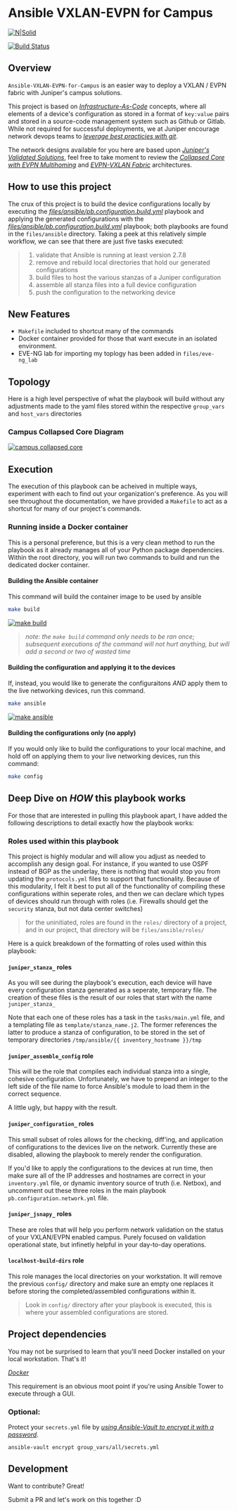 # Ansible VXLAN-EVPN for Campus

[![N|Solid](https://upload.wikimedia.org/wikipedia/commons/3/31/Juniper_Networks_logo.svg)](https://www.juniper.net/documentation/solutions/en_US/campus)

[![Build Status](https://travis-ci.org/packetferret/Ansible-VXLAN-EVPN-for-Campus.svg?branch=master)](https://travis-ci.org/packetferret/Ansible-VXLAN-EVPN-for-Campus)

## Overview

`Ansible-VXLAN-EVPN-for-Campus` is an easier way to deploy a VXLAN / EVPN fabric with Juniper's campus solutions. 

This project is based on *[Infrastructure-As-Code](https://dev.to/fedekau/infrastructure-as-code-a-beginners-perspective-2l8k)* concepts, where all elements of a device's configuration as stored in a format of `key:value` pairs and stored in a source-code management system such as Github or Gitlab. While not required for successful deployments, we at Juniper encourage network devops teams to *[leverage best practicies with git](https://dev.to/bholmesdev/git-github-best-practices-for-teams-opinionated-28h7)*.

The network designs available for you here are based upon *[Juniper's Validated Solutions](https://www.juniper.net/documentation/solutions/en_US/campus)*, feel free to take moment to review the *[Collapsed Core with EVPN Multihoming](https://www.juniper.net/documentation/en_US/release-independent/nce/information-products/pathway-pages/nce/nce-182-evpn-collapsed-core-evpn-multihoming-campus-pwp.html)* and *[EVPN-VXLAN Fabric](https://www.juniper.net/documentation/en_US/release-independent/nce/information-products/pathway-pages/nce/nce-172-evpn-vxlan-campus.html)* architectures.

## How to use this project

The crux of this project is to build the device configurations locally by executing the *[files/ansible/pb.configuration.build.yml](files/ansible/pb.configuration.build.yml)* playbook and applying the generated configurations with the *[files/ansible/pb.configuration.build.yml](files/ansible/pb.configuration.build.yml)* playbook; both playbooks are found in the `files/ansible` directory. Taking a peek at this relatively simple workflow, we can see that there are just five tasks executed:

>1. validate that Ansible is running at least version 2.7.8
>2. remove and rebuild local directories that hold our generated configurations
>3. build files to host the various stanzas of a Juniper configuration 
>4. assemble all stanza files into a full device configuration
>5. push the configuration to the networking device

## New Features

- `Makefile` included to shortcut many of the commands
- Docker container provided for those that want execute in an isolated environment.
- EVE-NG lab for importing my toplogy has been added in `files/eve-ng_lab` 

## Topology

Here is a high level perspective of what the playbook will build without any adjustments made to the yaml files stored within the respective `group_vars` and `host_vars` directories

### Campus Collapsed Core Diagram

[![campus collapsed core](files/images/collapsed_core.png)](files/images/collapsed_core.png)


## Execution

The execution of this playbook can be acheived in multiple ways, experiment with each to find out your organization's preference. As you will see throughout the documentation, we have provided a `Makefile` to act as a shortcut for many of our project's commands.

### Running inside a Docker container

This is a personal preference, but this is a very clean method to run the playbook as it already manages all of your Python package dependencies. Within the root directory, you will run two commands to build and run the dedicated docker container.

#### Building the Ansible container

This command will build the container image to be used by ansible

```sh
make build
```

[![make build](files/images/make_build.gif)](files/images/make_build.gif)

> *note: the `make build` command only needs to be ran once; subsequent executions of the command will not hurt anything, but will add a second or two of wasted time*

#### Building the configuration and applying it to the devices

If, instead, you would like to generate the configuraitons *AND* apply them to the live networking devices, run this command.

```sh
make ansible
```

[![make ansible](files/images/make_ansible.gif)](files/images/make_ansible.gif)

#### Building the configurations only (no apply)

If you would only like to build the configurations to your local machine, and hold off on applying them to your live networking devices, run this command:

```sh
make config
```

## Deep Dive on *HOW* this playbook works

For those that are interested in pulling this playbook apart, I have added the following descriptions to detail exactly how the playbook works:

### Roles used within this playbook

This project is highly modular and will allow you adjust as needed to accomplish any design goal. For instance, if you wanted to use OSPF instead of BGP as the underlay, there is nothing that would stop you from updating the `protocols.yml` files to support that functionality. Because of this modularity, I felt it best to put all of the functionality of compiling these configurations within seperate roles, and then we can declare which types of devices should run through with roles (i.e. Firewalls should get the `security` stanza, but not data center switches)

> for the uninitiated, roles are found in the `roles/` directory of a project, and in our project, that directory will be `files/ansible/roles/`

Here is a quick breakdown of the formatting of roles used within this playbook:

#### `juniper_stanza_` roles

As you will see during the playbook's execution, each device will have every configuration stanza generated as a seperate, temporary file. The creation of these files is the result of our roles that start with the name `juniper_stanza_`

Note that each one of these roles has a task in the `tasks/main.yml` file, and a templating file as `template/stanza_name.j2`. The former references the latter to produce a stanza of configuration, to be stored in the set of temporary directories `/tmp/ansible/{{ inventory_hostname }}/tmp`

#### `juniper_assemble_config` role

This will be the role that compiles each individual stanza into a single, cohesive configuration. Unfortunately, we have to prepend an integer to the left side of the file name to force Ansible's module to load them in the correct sequence.

A little ugly, but happy with the result.

#### `juniper_configuration_` roles

This small subset of roles allows for the checking, diff'ing, and application of configurations to the devices live on the network. Currently these are disabled, allowing the playbook to merely render the configuration.

If you'd like to apply the configurations to the devices at run time, then make sure all of the IP addresses and hostnames are correct in your `inventory.yml` file, or dynamic inventory source of truth (i.e. Netbox), and uncomment out these three roles in the main playbook `pb.configuration.network.yml` file.

#### `juniper_jsnapy_` roles

These are roles that will help you perform network validation on the status of your VXLAN/EVPN enabled campus. Purely focused on validation operational state, but infinetly helpful in your day-to-day operations.

#### `localhost-build-dirs` role

This role manages the local directories on your workstation. It will remove the previous `config/` directory and make sure an empty one replaces it before storing the completed/assembled configurations within it.

> Look in `config/` directory after your playbook is executed, this is where your assembled configurations are stored.

## Project dependencies

You may not be surprised to learn that you'll need Docker installed on your local workstation. That's it!

*[Docker](https://docs.docker.com/get-docker/)*

This requirement is an obvious moot point if you're using Ansible Tower to execute through a GUI.

### Optional:

Protect your `secrets.yml` file by *[using Ansible-Vault to encrypt it with a password](https://docs.ansible.com/ansible/latest/user_guide/vault.html)*.

`ansible-vault encrypt group_vars/all/secrets.yml`

## Development

Want to contribute? Great!

Submit a PR and let's work on this together :D
